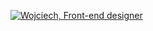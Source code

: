 [![Wojciech, Front-end designer](https://assets.selleo.com/banners/wbozek.svg)](https://selleo.com/)
